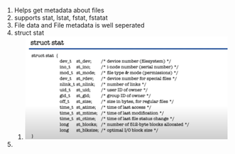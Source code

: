 1. Helps get metadata about files
2. supports stat, lstat, fstat, fstatat
3. File data and File metadata is well seperated
4. struct stat
	1. ![](./images/struct_stat.png)
5. 